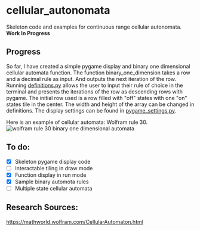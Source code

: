 # cellular_autonomata
Skeleton code and examples for continuous range cellular autonomata. <b>Work In Progress</b>

## Progress
So far, I have created a simple pygame display and binary one dimensional cellular automata function. The function binary_one_dimension takes a row and a decimal rule as input. And outputs the next iteration of the row. Running [definitions.py](/definitions.py) allows the user to input their rule of choice in the terminal and presents the iterations of the row as descending rows with pygame. The initial row used is a row filled with "off" states with one "on" states tile in the center. The width and height of the array can be changed in definitions. The display settings can be found in [pygame_settings.py](/pygame_settings.py).

Here is an example of cellular automata: Wolfram rule 30.</br>
![wolfram rule 30 binary one dimensional automata](/readme_images/wolfram_rule_30.jpeg)

## To do:
- [X] Skeleton pygame display code
- [ ] Interactable tiling in draw mode
- [X] Function display in run mode
- [X] Sample binary automota rules
- [ ] Multiple state cellular automata

## Research Sources:
https://mathworld.wolfram.com/CellularAutomaton.html

